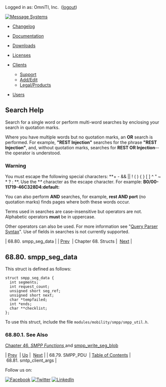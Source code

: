 Logged in as: OmniTI, Inc.  ([logout](https://support.messagesystems.com/logout.php))

[![Message Systems](https://support.messagesystems.com/images/ms-white205.png)](https://support.messagesystems.com/start.php) 

*   [Changelog](https://support.messagesystems.com/start.php?show=changelog)
*   [Documentation](https://support.messagesystems.com/docs/)
*   [Downloads](https://support.messagesystems.com/start.php)

*   [Licenses](https://support.messagesystems.com/license_summary.php)
*   <a href="">Clients</a>
    *   [Support](https://support.messagesystems.com/cs.php)
    *   [Add/Edit](https://support.messagesystems.com/edit_client.php)
    *   [Legal/Products](https://support.messagesystems.com/edit_products.php)
*   [Users](https://support.messagesystems.com/edit_customer.php)

## Search Help

Search for a single word or perform multi-word searches by enclosing your search in quotation marks.

Where you have multiple words but no quotation marks, an **OR** search is performed. For example, **"REST Injection"** searches for the phrase **"REST Injection"**, and, without quotation marks, searches for **REST OR Injection**--the operator is understood.

### Warning

You must escape the following special characters: **+ - && || ! ( ) { } [ ] ^ " ~ * ? : \**. Use the **\** character as the escape character. For example: **B0/00-11719-46C328D4\:default\:**

You can also perform **AND** searches, for example, **rest AND port** (no quotation marks) finds pages where both these words occur.

Terms used in searches are case-insensitive but operators are not. Alphabetic operators **must** be in uppercase.

Other operators can also be used. For more information see "[Query Parser Syntax](https://lucene.apache.org/core/old_versioned_docs/versions/3_0_0/queryparsersyntax.html)". Use of fields in searches is not currently supported.

| 68.80. smpp_seg_data |
| [Prev](structs.smpp_pdu.php)  | Chapter 68. Structs |  [Next](structs.smtp_client_args.php) |

## 68.80. smpp_seg_data

This struct is defined as follows:

```
struct smpp_seg_data {
  int segments;
  int request_count;
  unsigned short seg_ref;
  unsigned short next;
  char *tempfailed;
  int *ends;
  char **checklist;
};
```

To use this struct, include the file `modules/mobility/smpp/smpp_util.h`.

### 68.80.1. See Also

[Chapter 46, *SMPP Functions*          ](smpp.php "Chapter 46. SMPP Functions") and [smpp_write_seg_blob](apis.smpp_write_seg_blob.php "smpp_write_seg_blob")

| [Prev](structs.smpp_pdu.php)  | [Up](structs.php) |  [Next](structs.smtp_client_args.php) |
| 68.79. SMPP_PDU  | [Table of Contents](index.php) |  68.81. smtp_client_args |

Follow us on:

[![Facebook](https://support.messagesystems.com/images/icon-facebook.png)](http://www.facebook.com/messagesystems) [![Twitter](https://support.messagesystems.com/images/icon-twitter.png)](http://twitter.com/#!/MessageSystems) [![LinkedIn](https://support.messagesystems.com/images/icon-linkedin.png)](http://www.linkedin.com/company/message-systems)